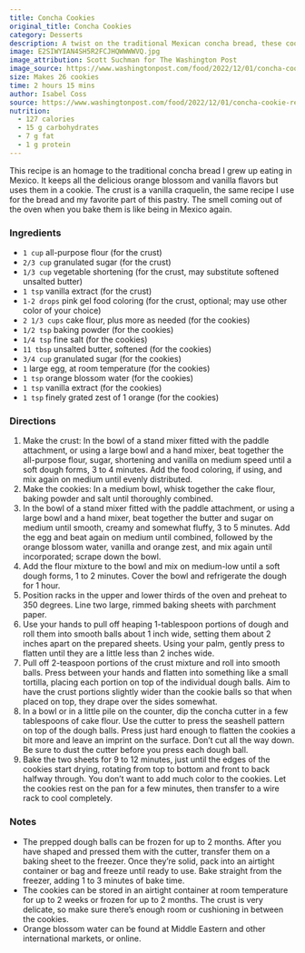 ```yaml
---
title: Concha Cookies
original_title: Concha Cookies
category: Desserts
description: A twist on the traditional Mexican concha bread, these cookies keep all the delicious orange blossom and vanilla flavors. The crust is a vanilla craquelin, the same recipe used for the bread and the best part of this pastry.
image: E2SIWYIAN4SH5R2FCJHQWWWWVQ.jpg
image_attribution: Scott Suchman for The Washington Post
image_source: https://www.washingtonpost.com/food/2022/12/01/concha-cookie-recipe-mexican-baking/
size: Makes 26 cookies
time: 2 hours 15 mins
author: Isabel Coss
source: https://www.washingtonpost.com/food/2022/12/01/concha-cookie-recipe-mexican-baking/
nutrition:
  - 127 calories
  - 15 g carbohydrates
  - 7 g fat
  - 1 g protein
---
```


This recipe is an homage to the traditional concha bread I grew up eating in Mexico. It keeps all the delicious orange blossom and vanilla flavors but uses them in a cookie. The crust is a vanilla craquelin, the same recipe I use for the bread and my favorite part of this pastry. The smell coming out of the oven when you bake them is like being in Mexico again.

### Ingredients

* `1 cup` all-purpose flour (for the crust)
* `2/3 cup` granulated sugar (for the crust)
* `1/3 cup` vegetable shortening (for the crust, may substitute softened unsalted butter)
* `1 tsp` vanilla extract (for the crust)
* `1-2 drops` pink gel food coloring (for the crust, optional; may use other color of your choice)
* `2 1/3 cups` cake flour, plus more as needed (for the cookies)
* `1/2 tsp` baking powder (for the cookies)
* `1/4 tsp` fine salt (for the cookies)
* `11 tbsp` unsalted butter, softened (for the cookies)
* `3/4 cup` granulated sugar (for the cookies)
* `1` large egg, at room temperature (for the cookies)
* `1 tsp` orange blossom water (for the cookies)
* `1 tsp` vanilla extract (for the cookies)
* `1 tsp` finely grated zest of 1 orange (for the cookies)

### Directions

1. Make the crust: In the bowl of a stand mixer fitted with the paddle attachment, or using a large bowl and a hand mixer, beat together the all-purpose flour, sugar, shortening and vanilla on medium speed until a soft dough forms, 3 to 4 minutes. Add the food coloring, if using, and mix again on medium until evenly distributed. 
2. Make the cookies: In a medium bowl, whisk together the cake flour, baking powder and salt until thoroughly combined.
3. In the bowl of a stand mixer fitted with the paddle attachment, or using a large bowl and a hand mixer, beat together the butter and sugar on medium until smooth, creamy and somewhat fluffy, 3 to 5 minutes. Add the egg and beat again on medium until combined, followed by the orange blossom water, vanilla and orange zest, and mix again until incorporated; scrape down the bowl.
4. Add the flour mixture to the bowl and mix on medium-low until a soft dough forms, 1 to 2 minutes. Cover the bowl and refrigerate the dough for 1 hour.
5. Position racks in the upper and lower thirds of the oven and preheat to 350 degrees. Line two large, rimmed baking sheets with parchment paper.
6. Use your hands to pull off heaping 1-tablespoon portions of dough and roll them into smooth balls about 1 inch wide, setting them about 2 inches apart on the prepared sheets. Using your palm, gently press to flatten until they are a little less than 2 inches wide.
7. Pull off 2-teaspoon portions of the crust mixture and roll into smooth balls. Press between your hands and flatten into something like a small tortilla, placing each portion on top of the individual dough balls. Aim to have the crust portions slightly wider than the cookie balls so that when placed on top, they drape over the sides somewhat.
8. In a bowl or in a little pile on the counter, dip the concha cutter in a few tablespoons of cake flour. Use the cutter to press the seashell pattern on top of the dough balls. Press just hard enough to flatten the cookies a bit more and leave an imprint on the surface. Don’t cut all the way down. Be sure to dust the cutter before you press each dough ball.
9. Bake the two sheets for 9 to 12 minutes, just until the edges of the cookies start drying, rotating from top to bottom and front to back halfway through. You don’t want to add much color to the cookies. Let the cookies rest on the pan for a few minutes, then transfer to a wire rack to cool completely.

### Notes

* The prepped dough balls can be frozen for up to 2 months. After you have shaped and pressed them with the cutter, transfer them on a baking sheet to the freezer. Once they’re solid, pack into an airtight container or bag and freeze until ready to use. Bake straight from the freezer, adding 1 to 3 minutes of bake time.
* The cookies can be stored in an airtight container at room temperature for up to 2 weeks or frozen for up to 2 months. The crust is very delicate, so make sure there’s enough room or cushioning in between the cookies.
* Orange blossom water can be found at Middle Eastern and other international markets, or online.